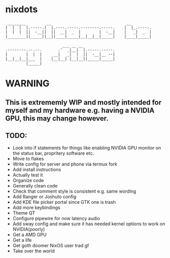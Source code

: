 # nixdots
```
 ________         __                                 __         
|  |  |  |.-----.|  |.----.-----.--------.-----.    |  |_.-----.
|  |  |  ||  -__||  ||  __|  _  |        |  -__|    |   _|  _  |
|________||_____||__||____|_____|__|__|__|_____|    |____|_____|
                                                                
                         ___ __ __                              
.--------.--.--.       .'  _|__|  |.-----.-----.                
|        |  |  |     __|   _|  |  ||  -__|__ --|                
|__|__|__|___  |    |__|__| |__|__||_____|_____|                
         |_____|                                                 
```

# WARNING
## This is extrememly WIP and mostly intended for myself and my hardware e.g. having a NVIDIA GPU, this may change however.

## TODO:
- Look into if statements for things like enabling NVIDIA GPU monitor on the status bar, propritery software etc.
- Move to flakes
- Write config for server and phone via termux fork
- Add install instructions
- Actually test it
- Organize code
- Generally clean code 
- Check that comment style is consistent e.g. same wording
- Add Ranger or Joshuto config
- Add KDE file picker portal since GTK one is trash 
- Add more keybindings
- Theme QT
- Configure pipewire for now latency audio
- Add sway config and make sure it has needed kernel options to work on NVIDIA(poorly)
- Get a AMD GPU
- Get a life
- Get goth doomer NixOS user trad gf
- Take over the world